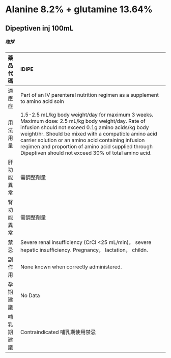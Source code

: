 # Alanine 8.2% + glutamine 13.64%

## Dipeptiven inj 100mL

##### 臨採

| 藥品代碼   | IDIPE                                                                                                                                                                                                                                                                                                                                                                             |
|:-----------|:----------------------------------------------------------------------------------------------------------------------------------------------------------------------------------------------------------------------------------------------------------------------------------------------------------------------------------------------------------------------------------|
| 適應症     | Part of an IV parenteral nutrition regimen as a supplement to amino acid soln                                                                                                                                                                                                                                                                                                     |
| 用法用量   | 1.5-2.5 mL/kg body weight/day for maximum 3 weeks. Maximum dose: 2.5 mL/kg body weight/day. Rate of infusion should not exceed 0.1g amino acids/kg body weight/hr. Should be mixed with a compatible amino acid carrier solution or an amino acid containing infusion regimen and proportion of amino acid supplied through Dipeptiven should not exceed 30% of total amino acid. |
| 肝功能異常 | 需調整劑量                                                                                                                                                                                                                                                                                                                                                                        |
| 腎功能異常 | 需調整劑量                                                                                                                                                                                                                                                                                                                                                                        |
| 禁忌       | Severe renal insufficiency (CrCl <25 mL/min)， severe hepatic insufficiency. Pregnancy， lactation， childn.                                                                                                                                                                                                                                                                      |
| 副作用     | None known when correctly administered.                                                                                                                                                                                                                                                                                                                                           |
| 孕期建議   | No Data                                                                                                                                                                                                                                                                                                                                                                           |
| 哺乳期建議 | Contraindicated 哺乳期使用禁忌                                                                                                                                                                                                                                                                                                                                                    |

